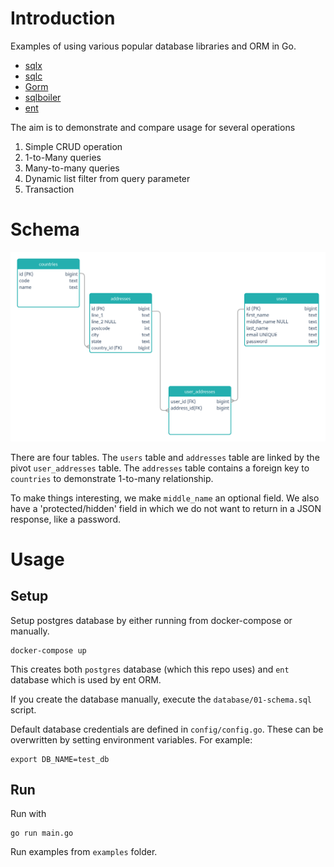 #  Introduction

Examples of using various popular database libraries and ORM in Go.

 - [sqlx](https://jmoiron.github.io/sqlx/)
 - [sqlc](https://docs.sqlc.dev)
 - [Gorm](https://github.com/go-gorm/gorm)
 - [sqlboiler](https://github.com/volatiletech/sqlboiler)
 - [ent](https://entgo.io/docs/getting-started)

The aim is to demonstrate and compare usage for several operations

 1. Simple CRUD operation
 2. 1-to-Many queries
 3. Many-to-many queries
 4. Dynamic list filter from query parameter 
 5. Transaction

# Schema

![Database](db.png)

There are four tables. The `users` table and `addresses` table are linked by the pivot `user_addresses` table. The `addresses` table contains a foreign key to `countries` to demonstrate 1-to-many relationship.

To make things interesting, we make `middle_name` an optional field. We also have a 'protected/hidden' field in which we do not want to return in a JSON response, like a password.


# Usage

## Setup

Setup postgres database by either running from docker-compose or manually.

    docker-compose up 

This creates both `postgres` database (which this repo uses) and `ent` database which is used by ent ORM.

If you create the database manually, execute the `database/01-schema.sql` script.

Default database credentials are defined in `config/config.go`. These can be overwritten by setting environment variables. For example:

    export DB_NAME=test_db

## Run

Run with

    go run main.go


Run examples from `examples` folder.